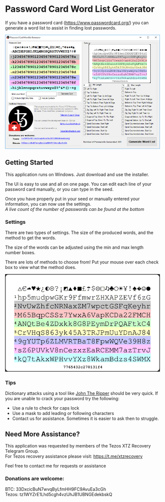 # Password Card Word List Generator

If you have a password card (https://www.passwordcard.org/) you can generate a word list to assist in finding lost passwords.  

![Screenshot](./screenshot.png)

## Getting Started

This application runs on Windows. Just download and use the installer.

The UI is easy to use and all on one page. You can edit each line of your password card manually, or you can type in the seed.

Once you have properly put in your seed or manually entered your information, you can now use the settings. 
<br><i>A live count of the number of passwords can be found at the bottom</i>

### Settings

There are two types of settings. The size of the produced words, and the method to get the words.

The size of the words can be adjusted using the min and max length number boxes.

There are lots of methods to choose from! Put your mouse over each check box to view what the method does.

![Methods](./Settings.gif)

### Tips

Dictionary attacks using a tool like [John The Ripper](https://www.openwall.com/john/) should be very quick. If you are unable to crack your password try the following:

- Use a rule to check for caps lock
- Use a mask to add leading or following characters
- Contact us for assistance. Sometimes it is easier to ask then to struggle. 

## Need More Assistance?

This application was requested by members of the Tezos XTZ Recovery Telegram Group. <br>
For Tezos recovery assistance please visit: https://t.me/xtzrecovery 

Feel free to contact me for requests or assistance

### Donations are welcome:
BTC:   33DxcicBuN7wvqByLfmHH9FC9AvuEa3cGh <br>
Tezos: tz1WYZrE1Lhd5cgh4vzUhJB1UBNGEdekbskQ
